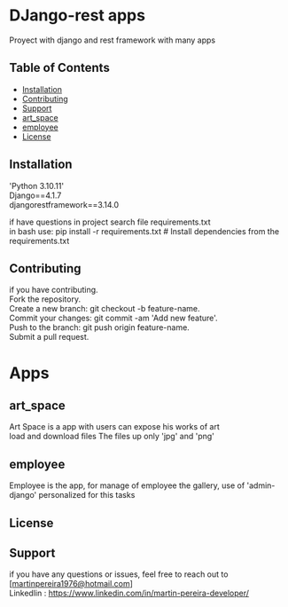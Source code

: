#  DJango-rest apps 
Proyect with django and rest framework
with many apps 

## Table of Contents

- [Installation](#installation)
- [Contributing](#contributing)
- [Support](#support)
- [art_space](#art_space)
- [employee](#employee)
- [License](#license)


## Installation
'Python 3.10.11'
<br>
Django==4.1.7
<br>
djangorestframework==3.14.0
<br>

if have questions in project search
file requirements.txt 
<br>
in bash use:
pip install -r requirements.txt  # Install dependencies from the requirements.txt

## Contributing
if you have contributing.
<br> 
Fork the repository. 
<br>
Create a new branch: git checkout -b feature-name.
<br>
Commit your changes: git commit -am 'Add new feature'.
<br>
Push to the branch: git push origin feature-name.
<br>
Submit a pull request.

# Apps 

## art_space
Art Space is a app with users can expose his works of art 
<br>
load and download files 
The files up only 'jpg' and 'png'

## employee 
Employee is the app, for manage of employee the gallery, use of 'admin-django' personalized
for this tasks 

## License



## Support
if you have any questions or issues, feel free to reach out to [martinpereira1976@hotmail.com]
<br>
Linkedlin : https://www.linkedin.com/in/martin-pereira-developer/



  
